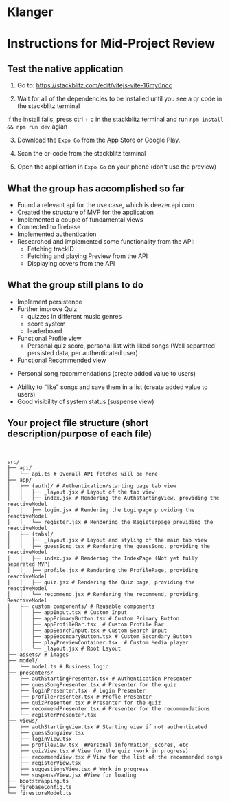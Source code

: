 # Klanger

# Instructions for Mid-Project Review 

## Test the native application 

1. Go to: https://stackblitz.com/edit/vitejs-vite-16my6ncc 

2. Wait for all of the dependencies to be installed until you see a qr code in the stackblitz terminal

if the install fails, press ctrl + c in the stackblitz terminal and run `npm install && npm run dev` agian

3. Download the `Expo Go` from the App Store or Google Play. 

4. Scan the qr-code from the stackblitz terminal

5. Open the application in `Expo Go` on your phone (don't use the preview)

## What the group has accomplished so far

* Found a relevant api for the use case, which is deezer.api.com
* Created the structure of MVP for the application
* Implemented a couple of fundamental views
* Connected to firebase
* Implemented authentication
* Researched and implemented some functionality from the API:
  - Fetching trackID
  - Fetching and playing Preview from the API
  - Displaying covers from the API

## What the group still plans to do 

* Implement persistence
* Further improve Quiz
  - quizzes in different music genres
  - score system
  - leaderboard
* Functional Profile view 
  - Personal quiz score, personal list with liked songs (Well separated persisted data, per authenticated user)
* Functional Recommended view
 - Personal song recommendations (create added value to users)
* Ability to “like” songs and save them in a list (create added value to users)
* Good visibility of system status (suspense view)



## Your project file structure (short description/purpose of each file)

```plaintext


src/
├── api/
│   └── api.ts # Overall API fetches will be here
├── app/
│   ├── (auth)/ # Authentication/starting page tab view
│   │   ├── _layout.jsx # Layout of the tab view
│   │   ├── index.jsx # Rendering the AuthstartingView, providing the reactiveModel
│   │   ├── login.jsx # Rendering the Loginpage providing the reactiveModel
│   │   └── register.jsx # Rendering the Registerpage providing the reactiveModel
│   ├── (tabs)/
│   │   ├── _layout.jsx # Layout and styling of the main tab view
│   │   ├── guessSong.tsx # Rendering the guessSong, providing the reactiveModel
│   │   ├── index.jsx # Rendering the IndexPage (Not yet fully separated MVP)
│   │   ├── profile.jsx # Rendering the ProfilePage, providing reactiveModel
│   │   ├── quiz.jsx # Rendering the Quiz page, providing the reactiveModel
│   │   └── recommend.jsx # Rendering the recommend, providing ReactiveModel
│   ├── custom components/ # Reusable components
│   │   ├── appInput.tsx # Custom Input
│   │   ├── appPrimaryButton.tsx # Custom Primary Button
│   │   ├── appProfileBar.tsx  # Custom Profile Bar
│   │   ├── appSearchInput.tsx # Custom Search Input
│   │   ├── appSecondaryButton.tsx # Custom Secondary Button
│   │   ├── playPreviewContainer.tsx  # Custom Media player
│   │   └── _layout.jsx # Root Layout
├── assets/ # images
├── model/
│   └── model.ts # Business logic
├── presenters/
│   ├── authStartingPresenter.tsx # Authentication Presenter 
│   ├── guessSongPresenter.tsx # Presenter for the quiz
│   ├── loginPresenter.tsx  # Login Presenter 
│   ├── profilePresenter.tsx # Profle Presenter
│   ├── quizPresenter.tsx # Presenter for the quiz
│   ├── recommendPresenter.tsx # Presenter for the recommendations 
│   └── registerPresenter.tsx
├── views/
│   ├── authStartingView.tsx # Starting view if not authenticated
│   ├── guessSongView.tsx
│   ├── loginView.tsx
│   ├── profileView.tsx  #Personal information, scores, etc 
│   ├── quizView.tsx # View for the quiz (work in progress) 
│   ├── recommendView.tsx # View for the list of the recommended songs 
│   ├── registerView.tsx 
│   ├── suggestionsView.tsx # Work in progress
│   └── suspenseView.jsx #View for loading 
├── bootstrapping.ts
├── firebaseConfig.ts
└── firestoreModel.ts
```
